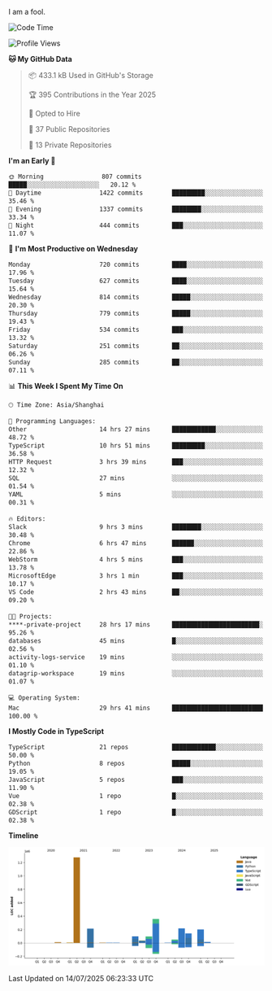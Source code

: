 I am a fool.

<!--START_SECTION:waka-->
![Code Time](http://img.shields.io/badge/Code%20Time-3%2C295%20hrs%2043%20mins-blue)

![Profile Views](http://img.shields.io/badge/Profile%20Views-2-blue)

**🐱 My GitHub Data** 

> 📦 433.1 kB Used in GitHub's Storage 
 > 
> 🏆 395 Contributions in the Year 2025
 > 
> 💼 Opted to Hire
 > 
> 📜 37 Public Repositories 
 > 
> 🔑 13 Private Repositories 
 > 
**I'm an Early 🐤** 

```text
🌞 Morning                807 commits         █████░░░░░░░░░░░░░░░░░░░░   20.12 % 
🌆 Daytime                1422 commits        █████████░░░░░░░░░░░░░░░░   35.46 % 
🌃 Evening                1337 commits        ████████░░░░░░░░░░░░░░░░░   33.34 % 
🌙 Night                  444 commits         ███░░░░░░░░░░░░░░░░░░░░░░   11.07 % 
```
📅 **I'm Most Productive on Wednesday** 

```text
Monday                   720 commits         ████░░░░░░░░░░░░░░░░░░░░░   17.96 % 
Tuesday                  627 commits         ████░░░░░░░░░░░░░░░░░░░░░   15.64 % 
Wednesday                814 commits         █████░░░░░░░░░░░░░░░░░░░░   20.30 % 
Thursday                 779 commits         █████░░░░░░░░░░░░░░░░░░░░   19.43 % 
Friday                   534 commits         ███░░░░░░░░░░░░░░░░░░░░░░   13.32 % 
Saturday                 251 commits         ██░░░░░░░░░░░░░░░░░░░░░░░   06.26 % 
Sunday                   285 commits         ██░░░░░░░░░░░░░░░░░░░░░░░   07.11 % 
```


📊 **This Week I Spent My Time On** 

```text
🕑︎ Time Zone: Asia/Shanghai

💬 Programming Languages: 
Other                    14 hrs 27 mins      ████████████░░░░░░░░░░░░░   48.72 % 
TypeScript               10 hrs 51 mins      █████████░░░░░░░░░░░░░░░░   36.58 % 
HTTP Request             3 hrs 39 mins       ███░░░░░░░░░░░░░░░░░░░░░░   12.32 % 
SQL                      27 mins             ░░░░░░░░░░░░░░░░░░░░░░░░░   01.54 % 
YAML                     5 mins              ░░░░░░░░░░░░░░░░░░░░░░░░░   00.31 % 

🔥 Editors: 
Slack                    9 hrs 3 mins        ████████░░░░░░░░░░░░░░░░░   30.48 % 
Chrome                   6 hrs 47 mins       ██████░░░░░░░░░░░░░░░░░░░   22.86 % 
WebStorm                 4 hrs 5 mins        ███░░░░░░░░░░░░░░░░░░░░░░   13.78 % 
MicrosoftEdge            3 hrs 1 min         ███░░░░░░░░░░░░░░░░░░░░░░   10.17 % 
VS Code                  2 hrs 43 mins       ██░░░░░░░░░░░░░░░░░░░░░░░   09.20 % 

🐱‍💻 Projects: 
****-private-project     28 hrs 17 mins      ████████████████████████░   95.26 % 
databases                45 mins             █░░░░░░░░░░░░░░░░░░░░░░░░   02.56 % 
activity-logs-service    19 mins             ░░░░░░░░░░░░░░░░░░░░░░░░░   01.10 % 
datagrip-workspace       19 mins             ░░░░░░░░░░░░░░░░░░░░░░░░░   01.07 % 

💻 Operating System: 
Mac                      29 hrs 41 mins      █████████████████████████   100.00 % 
```

**I Mostly Code in TypeScript** 

```text
TypeScript               21 repos            ████████████░░░░░░░░░░░░░   50.00 % 
Python                   8 repos             █████░░░░░░░░░░░░░░░░░░░░   19.05 % 
JavaScript               5 repos             ███░░░░░░░░░░░░░░░░░░░░░░   11.90 % 
Vue                      1 repo              █░░░░░░░░░░░░░░░░░░░░░░░░   02.38 % 
GDScript                 1 repo              █░░░░░░░░░░░░░░░░░░░░░░░░   02.38 % 
```



**Timeline**

![Lines of Code chart](https://raw.githubusercontent.com/VeejaLiu/VeejaLiu/master/assets/bar_graph.png)


 Last Updated on 14/07/2025 06:23:33 UTC
<!--END_SECTION:waka-->
